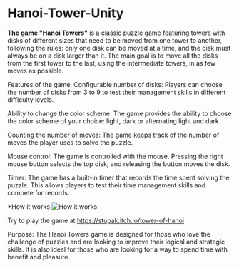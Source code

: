 # Hanoi-Tower-Unity

**The game "Hanoi Towers"**
is a classic puzzle game featuring towers with disks of different sizes that need to be moved from one tower to another, following the rules: only one disk can be moved at a time, and the disk must always be on a disk larger than it. The main goal is to move all the disks from the first tower to the last, using the intermediate towers, in as few moves as possible.

Features of the game:
Configurable number of disks: Players can choose the number of disks from 3 to 9 to test their management skills in different difficulty levels.

Ability to change the color scheme: The game provides the ability to choose the color scheme of your choice: light, dark or alternating light and dark.

Counting the number of moves: The game keeps track of the number of moves the player uses to solve the puzzle.

Mouse control: The game is controlled with the mouse. Pressing the right mouse button selects the top disk, and releasing the button moves the disk.

Timer: The game has a built-in timer that records the time spent solving the puzzle. This allows players to test their time management skills and compete for records.

*How it works
![How it works](https://github.com/stupakzm/Hanoi-Tower-Unity/blob/main/Hanoi%20Tower/Hanoi-Tower-Operation.gif)

Try to play the game at https://stupak.itch.io/tower-of-hanoi

Purpose:
The Hanoi Towers game is designed for those who love the challenge of puzzles and are looking to improve their logical and strategic skills. It is also ideal for those who are looking for a way to spend time with benefit and pleasure.
